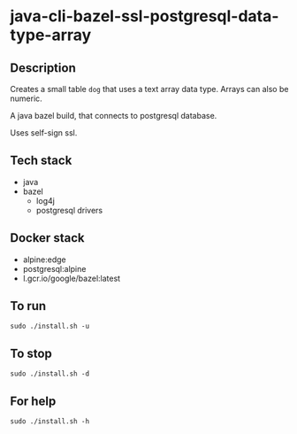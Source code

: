 # java-cli-bazel-ssl-postgresql-data-type-array

## Description
Creates a small table `dog` that uses
a text array data type. Arrays can also be
numeric.

A java bazel build, that connects to postgresql database.

Uses self-sign ssl.

## Tech stack
- java
- bazel
  - log4j
  - postgresql drivers

## Docker stack
- alpine:edge
- postgresql:alpine
- l.gcr.io/google/bazel:latest

## To run
`sudo ./install.sh -u`

## To stop
`sudo ./install.sh -d`

## For help
`sudo ./install.sh -h`

